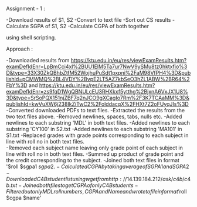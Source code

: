 Assignment - 1 :

-Download results of S1, S2
    -Convert to text file
    -Sort out CS results
    -Calculate SGPA of S1, S2
    -Calculate CGPA of both together

using shell scripting.

Approach :

   -Downloaded results from https://ktu.edu.in/eu/res/viewExamResults.htm?examDefIdEnr=LpBmCci4xl%2BUU1ElM5Ta7ur7NwV9ySMu8tz0hktxfio%3D&type=33X30ZkQBhbZtfM52WojhuPuSdt1pxpni%2FaM98VfPH4%3D&publishId=pCMWMQ%2BL4VDY%2BvpE2LT5AZ7kbSeO3hZL1ABW%2BR64%2FbY%3D
      and https://ktu.edu.in/eu/res/viewExamResults.htm?examDefIdEnr=zs9fqD1WgQBNULcEU3RHXkxf5ytthg%2BjxnA6VxJX1U8%3D&type=SrSoPQX151njZBF7q2nJCO9gXCagIo7Rm%2F3K7TCAaMM%3D&publishId=kwVuXW6j238IkZiTwC2%2FolddacqX%2FHXt7Z2oFUyqJIs%3D
    -Converted downloaded PDFs to text files.
    -Extracted the results from the two text files above.
    -Removed newlines, spaces, tabs, nulls etc.
    -Added newlines to each substring 'MDL' in both text files.
    -Added newlines to each substring 'CY100' in S2.txt
    -Added newlines to each substring 'MA101' in S1.txt
    -Replaced grades with grade points corresponding to each subject in line with roll no in both text files.    
    -Removed each subject name leaving only grade point of each subject in line with roll no in both text files.
    -Summed up product of grade point and the credit corresponding to the subject. 
    -Joined both text files in format '$roll $sgpa1 $sgpa2.
    -Calculated CGPA by taking average of SGPA1 and SGPA2
    -Downloaded C4B student list using wget from http://14.139.184.212/ask/c4b/c4b.txt
    -Joined both files to get CGPA of only C4B students
    -Filtered out only MDL roll numbers,CGPA and Name and wrote to file in format '$roll $cgpa $name'
